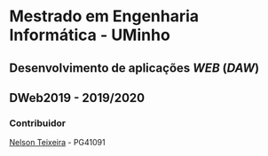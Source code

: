 # Mestrado em Engenharia Informática - UMinho
## Desenvolvimento de aplicações *WEB* (*DAW*)
## DWeb2019 - 2019/2020

### Contribuidor
 
[Nelson Teixeira](https://github.com/Nelson198) - PG41091